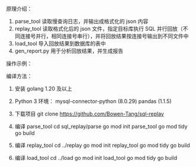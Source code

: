 原理介绍：
1. parse_tool 读取慢查询日志，并输出成格式化的 json 内容
2. replay_tool 读取格式化后的 json 文件，指定目标库执行 SQL 并行回放（不同连接号并行，相同连接号串行），并将回放结果按连接号输出到不同文件中
3. load_tool 导入回放结果到数据库的表中
4. gen_report.py 用于分析回放结果，并生成报告

操作示例：










编译方法：
1. 安装 golang 1.20 及以上
2. Python 3 环境：
   mysql-connector-python (8.0.29)
   pandas (1.1.5)

3. 下载项目
git clone https://github.com/Bowen-Tang/sql-replay

4. 编译 parse_tool
   cd sql_replay/parse
   go mod init parse_tool
   go mod tidy
   go build

5. 编译 replay_tool
   cd ../replay
   go mod init replay_tool
   go mod tidy
   go build

6. 编译 load_tool
   cd ../load
   go mod init load_tool
   go mod tidy
   go build
